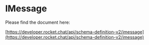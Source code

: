 # IMessage

Please find the document here: 

[https://developer.rocket.chat/api/schema-definition-v2/imessage](https://developer.rocket.chat/api/schema-definition-v2/imessage)

